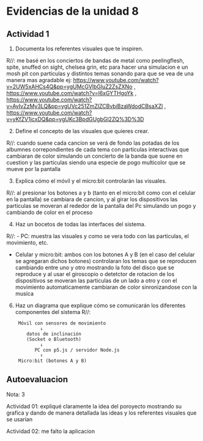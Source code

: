 
# Evidencias de la unidad 8

## Actividad 1 ##

1. Documenta los referentes visuales que te inspiren.

R//: me basé en los conciertos de bandas de metal como peelingflesh, spite, snuffed on sight, chelsea grin, etc para hacer una simulacion e un mosh pit con particulas y distintos temas sonando para que se vea de una manera mas agradable
ej: https://www.youtube.com/watch?v=2UW5xAHCs4Q&pp=ygUMcGVlbGluZ2ZsZXNo , https://www.youtube.com/watch?v=l6xGYTHgoYk , https://www.youtube.com/watch?v=AyIvZzMy3LQ&pp=ygUVc251ZmZlZCBvbiBzaWdodCBsaXZl , https://www.youtube.com/watch?v=yKfZV1jcxDQ&pp=ygUKc3BpdGUgbGl2ZQ%3D%3D

2. Define el concepto de las visuales que quieres crear.

R//: cuando suene cada cancion se verá de fondo las potadas de los albumnes correpondientes de cada tema con particulas interactivas que cambiaran de color simulando un concierto de la banda que suene en cuestion y las particulas siendo una especie de pogo multicolor que se mueve por la pantalla 

3. Explica cómo el móvil y el micro:bit controlarán las visuales.

R//: al presionar los botones a y b (tanto en el micro:bit como con el celular en la pantalla) se cambiara de cancion, y al girar los dispositivos las particulas se moveran al rededor de la pantalla del Pc simulando un pogo y cambiando de color en el proceso

4. Haz un bocetos de todas las interfaces del sistema.

R//: - PC: muestra las visuales y como se vera todo con las particulas, el movimiento, etc.
- Celular y micro:bit: ambos con los botones A y B (en el caso del celular se agregaran dichos botones) controlaran los temas que se reproducen cambiando entre uno y otro mostrando la foto del disco que se reproduce y al usar el giroscopio o detetctor de rotacion de los dispositivos se moveran las particulas de un lado a otro y con el movimiento automaticamente cambiaran de color sinronizandose con la musica

6. Haz un diagrama que explique cómo se comunicarán los diferentes componentes del sistema
R//:


        Móvil con sensores de movimiento
                ↓
           datos de inclinación
           (Socket o Bluetooth)
                ↓
              PC con p5.js / servidor Node.js
                ↑
        Micro:bit (botones A y B)


## Autoevaluacion ##

Nota: 3

Actividad 01: expliqué claramente la idea del poroyecto mostrando su grafica y dando de manera detallada las ideas y los referentes visuales que se usarian

Actividad 02: me falto la aplicacion
